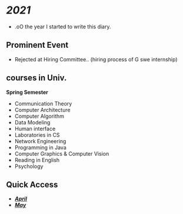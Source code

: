 # *2021*
- .oO the year I started to write this diary.

## Prominent Event
- Rejected at Hiring Committee.. (hiring process of G swe internship)

## courses in Univ.
**Spring Semester**
- Communication Theory
- Computer Architecture
- Computer Algorithm
- Data Modeling
- Human interface
- Laboratories in CS
- Network Engineering
- Programming in Java
- Computer Graphics & Computer Vision
- Reading in English
- Psychology

## Quick Access
- [***April***](./April/top.md)
- [***May***](./May/top.md)
